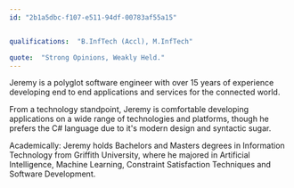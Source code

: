 ```yaml
---
id: "2b1a5dbc-f107-e511-94df-00783af55a15"


qualifications:  "B.InfTech (Accl), M.InfTech"

quote:  "Strong Opinions, Weakly Held."
---
```


Jeremy is a polyglot software engineer with over 15 years of experience developing end to end applications and services for the connected world.   

From a technology standpoint, Jeremy is comfortable developing applications on a wide range of technologies and platforms, though he prefers the C# language due to it's modern design and syntactic sugar.   

Academically: Jeremy holds Bachelors and Masters degrees in Information Technology from Griffith University, where he majored in Artificial Intelligence, Machine Learning, Constraint Satisfaction Techniques and Software Development.   